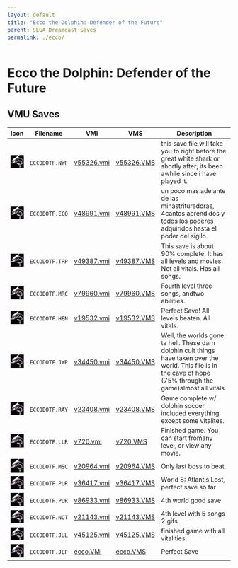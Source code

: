 ```yaml
---
layout: default
title: "Ecco the Dolphin: Defender of the Future"
parent: SEGA Dreamcast Saves
permalink: ./ecco/
---
```

# Ecco the Dolphin: Defender of the Future

## VMU Saves

| Icon | Filename | VMI | VMS | Description |
|------|----------|-----|-----|-------------|
| ![Ecco the Dolphin: Defender of the Future](../icons/ECCODOTF.NWF.GIF) | `ECCODOTF.NWF` | [v55326.vmi](v55326.vmi) | [v55326.VMS](v55326.VMS) | this save file will take you to right before the great white shark or shortly after, its been awhile since i have played it.  |
| ![Ecco the Dolphin: Defender of the Future](../icons/ECCODOTF.ECO.GIF) | `ECCODOTF.ECO` | [v48991.vmi](v48991.vmi) | [v48991.VMS](v48991.VMS) | un poco mas adelante de las minastrituradoras, 4cantos aprendidos y todos los poderes adquiridos hasta el poder del sigilo.  |
| ![Ecco the Dolphin: Defender of the Future](../icons/ECCODOTF.TRP.GIF) | `ECCODOTF.TRP` | [v49387.vmi](v49387.vmi) | [v49387.VMS](v49387.VMS) | This save is about 90% complete.  It has all levels and movies.  Not all vitals.  Has all songs.  |
| ![Ecco the Dolphin: Defender of the Future](../icons/ECCODOTF.MRC.GIF) | `ECCODOTF.MRC` | [v79960.vmi](v79960.vmi) | [v79960.VMS](v79960.VMS) | Fourth level three songs, andtwo abilities.  |
| ![Ecco the Dolphin: Defender of the Future](../icons/ECCODOTF.HEN.GIF) | `ECCODOTF.HEN` | [v19532.vmi](v19532.vmi) | [v19532.VMS](v19532.VMS) | Perfect Save! All levels beaten. All vitals.  |
| ![Ecco the Dolphin: Defender of the Future](../icons/ECCODOTF.JWP.GIF) | `ECCODOTF.JWP` | [v34450.vmi](v34450.vmi) | [v34450.VMS](v34450.VMS) | Well, the worlds gone ta hell. These darn dolphin cult things have taken over the world. This file is in the cave of hope (75% through the game)almost all vitals.  |
| ![Ecco the Dolphin: Defender of the Future](../icons/ECCODOTF.RAY.GIF) | `ECCODOTF.RAY` | [v23408.vmi](v23408.vmi) | [v23408.VMS](v23408.VMS) | Game complete w/ dolphin soccer included everything except some vitalites.  |
| ![Ecco the Dolphin: Defender of the Future](../icons/ECCODOTF.LLR.GIF) | `ECCODOTF.LLR` | [v720.vmi](v720.vmi) | [v720.VMS](v720.VMS) | Finished game. You can start fromany level, or view any movie.  |
| ![Ecco the Dolphin: Defender of the Future](../icons/ECCODOTF.MSC.GIF) | `ECCODOTF.MSC` | [v20964.vmi](v20964.vmi) | [v20964.VMS](v20964.VMS) | Only last boss to beat.  |
| ![Ecco the Dolphin: Defender of the Future](../icons/ECCODOTF.PUR.GIF) | `ECCODOTF.PUR` | [v36417.vmi](v36417.vmi) | [v36417.VMS](v36417.VMS) | World 8: Atlantis Lost, perfect save so far  |
| ![Ecco the Dolphin: Defender of the Future](../icons/ECCODOTF.PUR.GIF) | `ECCODOTF.PUR` | [v86933.vmi](v86933.vmi) | [v86933.VMS](v86933.VMS) | 4th world good save  |
| ![Ecco the Dolphin: Defender of the Future](../icons/ECCODOTF.NOT.GIF) | `ECCODOTF.NOT` | [v21143.vmi](v21143.vmi) | [v21143.VMS](v21143.VMS) | 4th level with 5 songs 2 gifs  |
| ![Ecco the Dolphin: Defender of the Future](../icons/ECCODOTF.JUL.GIF) | `ECCODOTF.JUL` | [v45125.vmi](v45125.vmi) | [v45125.VMS](v45125.VMS) | finished game with all vitalities  |
| ![Ecco the Dolphin: Defender of the Future](../icons/ECCODOTF.JEF.GIF) | `ECCODOTF.JEF` | [ecco.VMI](ecco.VMI) | [ecco.VMS](ecco.VMS) | Perfect Save |

